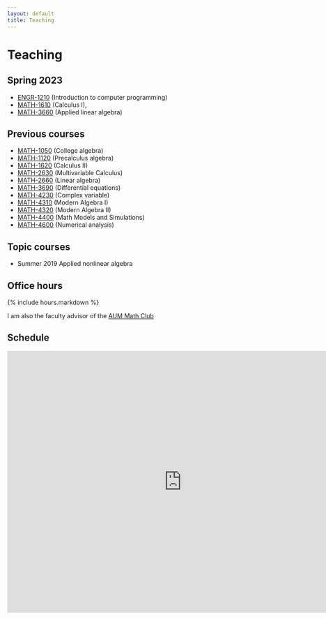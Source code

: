 ```yaml
---
layout: default
title: Teaching
---
```


# Teaching

## Spring 2023

- [ENGR-1210](matlab/)    (Introduction to computer programming)
- [MATH-1610](calc1/)     (Calculus I),
- [MATH-3660](applinalg/) (Applied linear algebra)

## Previous courses

- [MATH-1050](math-1050/) (College algebra)
- [MATH-1120](math-1120/) (Precalculus algebra)
- [MATH-1620](calc2/)     (Calculus II)
- [MATH-2630](calc3/)     (Multivariable Calculus)
- [MATH-2660](linalg/)    (Linear algebra)
- [MATH-3690](ode/)       (Differential equations)
- [MATH-4230](complex/)   (Complex variable)
- [MATH-4310](alg1/)      (Modern Algebra I)
- [MATH-4320](alg2/)      (Modern Algebra II)
- [MATH-4400](modsim/)    (Math Models and Simulations)
- [MATH-4600](num/)       (Numerical analysis)

## Topic courses

- Summer 2019 Applied nonlinear algebra

## Office hours

{% include hours.markdown %}

I am also the faculty advisor of the [AUM Math Club](mathclub/)

Schedule
--------

<iframe src="https://calendar.google.com/calendar/embed?showTitle=0&amp;showNav=0&amp;showPrint=0&amp;showCalendars=0&amp;mode=WEEK&amp;height=600&amp;wkst=1&amp;bgcolor=%23FFFFFF&amp;src=k7cas66vp4vba2cruqhh4cila8%40group.calendar.google.com&amp;color=%235F6B02&amp;ctz=America%2FChicago" style="border-width:0" width="800" height="600" frameborder="0" scrolling="no"></iframe>
